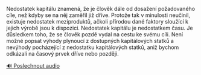
Nedostatek kapitálu znamená, že je člověk dále od dosažení požadovaného cíle, než kdyby se na něj zaměřil již dříve. Protože tak v minulosti neučinil, existuje nedostatek meziproduktů, ačkoli přírodou dané faktory sloužící k jejich výrobě jsou k dispozici. Nedostatek kapitálu je nedostatkem času. Je důsledkem toho, že se člověk pozdě vydal na cestu ke svému cíli. Není možné popsat výhody plynoucí z dostupných kapitálových statků a nevýhody pocházející z nedostatku kapitálových statků, aniž bychom odkázali na časový prvek dříve nebo později.

[🔊 Poslechnout audio](/data/7-paragraphs/audio/chapter_90/para_010-Nedostatek-kapitlu-znamen-e-je-lovk-dle-od.mp3)
